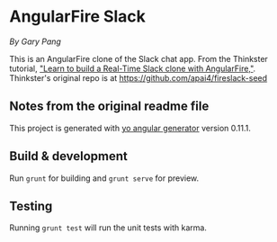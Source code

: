 # AngularFire Slack
_By Gary Pang_

This is an AngularFire clone of the Slack chat app. From the Thinkster tutorial, ["Learn to build a Real-Time Slack clone with AngularFire,"](https://thinkster.io/angularfire-slack-tutorial). Thinkster's original repo is at https://github.com/apai4/fireslack-seed

## Notes from the original readme file

This project is generated with [yo angular generator](https://github.com/yeoman/generator-angular)
version 0.11.1.

## Build & development

Run `grunt` for building and `grunt serve` for preview.

## Testing

Running `grunt test` will run the unit tests with karma.
